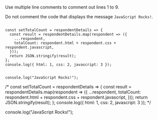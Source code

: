 Use multiple line comments to
comment out lines 1 to 9.

Do not comment the code
that displays the message
`JavaScript Rocks!`.

<codeblock language="javascript" type="exercise" testMode="fixedInput">
<code>
const setTotalCount = respondentDetails => {
  const result = respondentDetails.map(respondent => ({
    ...respondent,
    totalCount: respondent.html + respondent.css + respondent.javascript,
  }));
  return JSON.stringify(result);
};
console.log({ html: 1, css: 2, javascript: 3 });

console.log("JavaScript Rocks!");
</code>

<solution>
/*
const setTotalCount = respondentDetails => {
  const result = respondentDetails.map(respondent => ({
    ...respondent,
    totalCount: respondent.html + respondent.css + respondent.javascript,
  }));
  return JSON.stringify(result);
};
console.log({ html: 1, css: 2, javascript: 3 });
*/

console.log("JavaScript Rocks!");
</solution>
</codeblock>